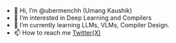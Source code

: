 - 👋 Hi, I’m @ubermenchh (Umang Kaushik)
- 👀 I’m interested in Deep Learning and Compilers
- 🌱 I’m currently learning LLMs, VLMs, Compiler Design.
- 📫 How to reach me [Twitter(X)](https://x.com/ubermenchh_)

<!---
ubermenchh/ubermenchh is a ✨ special ✨ repository because its `README.md` (this file) appears on your GitHub profile.
You can click the Preview link to take a look at your changes.
--->
